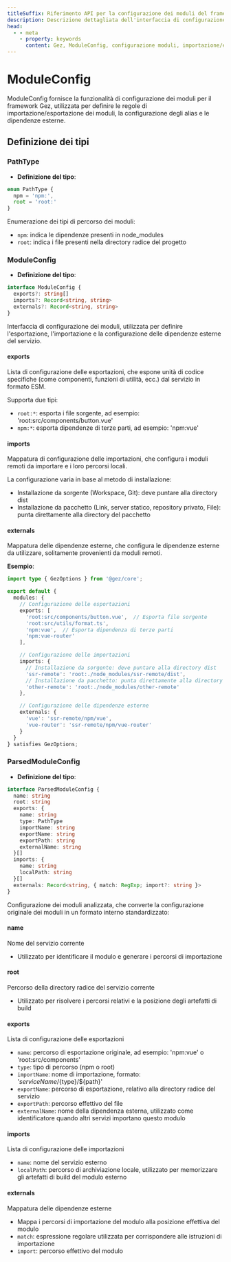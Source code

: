 ```yaml
---
titleSuffix: Riferimento API per la configurazione dei moduli del framework Gez
description: Descrizione dettagliata dell'interfaccia di configurazione ModuleConfig del framework Gez, incluse le regole di importazione/esportazione dei moduli, la configurazione degli alias e la gestione delle dipendenze esterne, per aiutare gli sviluppatori a comprendere a fondo il sistema modulare del framework.
head:
  - - meta
    - property: keywords
      content: Gez, ModuleConfig, configurazione moduli, importazione/esportazione moduli, dipendenze esterne, configurazione alias, gestione dipendenze, framework per applicazioni web
---
```


# ModuleConfig

ModuleConfig fornisce la funzionalità di configurazione dei moduli per il framework Gez, utilizzata per definire le regole di importazione/esportazione dei moduli, la configurazione degli alias e le dipendenze esterne.

## Definizione dei tipi

### PathType

- **Definizione del tipo**:
```ts
enum PathType {
  npm = 'npm:', 
  root = 'root:'
}
```

Enumerazione dei tipi di percorso dei moduli:
- `npm`: indica le dipendenze presenti in node_modules
- `root`: indica i file presenti nella directory radice del progetto

### ModuleConfig

- **Definizione del tipo**:
```ts
interface ModuleConfig {
  exports?: string[]
  imports?: Record<string, string>
  externals?: Record<string, string>
}
```

Interfaccia di configurazione dei moduli, utilizzata per definire l'esportazione, l'importazione e la configurazione delle dipendenze esterne del servizio.

#### exports

Lista di configurazione delle esportazioni, che espone unità di codice specifiche (come componenti, funzioni di utilità, ecc.) dal servizio in formato ESM.

Supporta due tipi:
- `root:*`: esporta i file sorgente, ad esempio: 'root:src/components/button.vue'
- `npm:*`: esporta dipendenze di terze parti, ad esempio: 'npm:vue'

#### imports

Mappatura di configurazione delle importazioni, che configura i moduli remoti da importare e i loro percorsi locali.

La configurazione varia in base al metodo di installazione:
- Installazione da sorgente (Workspace, Git): deve puntare alla directory dist
- Installazione da pacchetto (Link, server statico, repository privato, File): punta direttamente alla directory del pacchetto

#### externals

Mappatura delle dipendenze esterne, che configura le dipendenze esterne da utilizzare, solitamente provenienti da moduli remoti.

**Esempio**:
```ts title="entry.node.ts"
import type { GezOptions } from '@gez/core';

export default {
  modules: {
    // Configurazione delle esportazioni
    exports: [
      'root:src/components/button.vue',  // Esporta file sorgente
      'root:src/utils/format.ts',
      'npm:vue',  // Esporta dipendenza di terze parti
      'npm:vue-router'
    ],

    // Configurazione delle importazioni
    imports: {
      // Installazione da sorgente: deve puntare alla directory dist
      'ssr-remote': 'root:./node_modules/ssr-remote/dist',
      // Installazione da pacchetto: punta direttamente alla directory del pacchetto
      'other-remote': 'root:./node_modules/other-remote'
    },

    // Configurazione delle dipendenze esterne
    externals: {
      'vue': 'ssr-remote/npm/vue',
      'vue-router': 'ssr-remote/npm/vue-router'
    }
  }
} satisfies GezOptions;
```

### ParsedModuleConfig

- **Definizione del tipo**:
```ts
interface ParsedModuleConfig {
  name: string
  root: string
  exports: {
    name: string
    type: PathType
    importName: string
    exportName: string
    exportPath: string
    externalName: string
  }[]
  imports: {
    name: string
    localPath: string
  }[]
  externals: Record<string, { match: RegExp; import?: string }>
}
```

Configurazione dei moduli analizzata, che converte la configurazione originale dei moduli in un formato interno standardizzato:

#### name
Nome del servizio corrente
- Utilizzato per identificare il modulo e generare i percorsi di importazione

#### root
Percorso della directory radice del servizio corrente
- Utilizzato per risolvere i percorsi relativi e la posizione degli artefatti di build

#### exports
Lista di configurazione delle esportazioni
- `name`: percorso di esportazione originale, ad esempio: 'npm:vue' o 'root:src/components'
- `type`: tipo di percorso (npm o root)
- `importName`: nome di importazione, formato: '${serviceName}/${type}/${path}'
- `exportName`: percorso di esportazione, relativo alla directory radice del servizio
- `exportPath`: percorso effettivo del file
- `externalName`: nome della dipendenza esterna, utilizzato come identificatore quando altri servizi importano questo modulo

#### imports
Lista di configurazione delle importazioni
- `name`: nome del servizio esterno
- `localPath`: percorso di archiviazione locale, utilizzato per memorizzare gli artefatti di build del modulo esterno

#### externals
Mappatura delle dipendenze esterne
- Mappa i percorsi di importazione del modulo alla posizione effettiva del modulo
- `match`: espressione regolare utilizzata per corrispondere alle istruzioni di importazione
- `import`: percorso effettivo del modulo